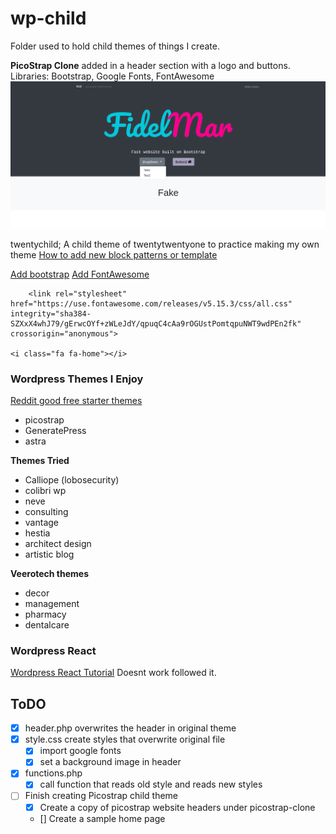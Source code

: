 # wp-child
Folder used to hold child themes of things I create.

<b>PicoStrap Clone</b> added in a header section with a logo and buttons. <br>
Libraries: Bootstrap, Google Fonts, FontAwesome
![](./picostrap-clone/screenshot.png)




twentychild; A child theme of twentytwentyone to practice making my own theme
[How to add new block patterns or template](#https://kinsta.com/blog/twenty-twenty-one-theme/#how-to-build-a-child-theme-on-twenty-twentyone)<br>



[Add bootstrap](https://www.greengeeks.com/blog/bootstrap-wordpress/)
[Add FontAwesome](#)
```
    <link rel="stylesheet" href="https://use.fontawesome.com/releases/v5.15.3/css/all.css" integrity="sha384-SZXxX4whJ79/gErwcOYf+zWLeJdY/qpuqC4cAa9rOGUstPomtqpuNWT9wdPEn2fk" crossorigin="anonymous">

<i class="fa fa-home"></i>

```

### Wordpress Themes I Enjoy
[Reddit good free starter themes](https://www.reddit.com/r/Wordpress/comments/mxq8cb/i_see_a_lot_of_requests_for_good_free_themes_so_i/)
* picostrap
* GeneratePress
* astra

<b>Themes Tried</b>
* Calliope (lobosecurity)
* colibri wp
* neve
* consulting
* vantage
* hestia
* architect design
* artistic blog

<b>Veerotech themes</b>
* decor
* management
* pharmacy
* dentalcare


### Wordpress React

[Wordpress React Tutorial](https://www.iamtimsmith.com/blog/using-wordpress-with-react) Doesnt work followed it.

## ToDO
* [x] header.php overwrites the header in original theme 
* [x] style.css create styles that overwrite original file
  * [x] import google fonts
  * [x] set a background image in header
* [x] functions.php
  * [x] call function that reads old style and reads new styles
* [ ] Finish creating Picostrap child theme
  * [x] Create a copy of picostrap website headers under picostrap-clone
  * [] Create a sample home page 
